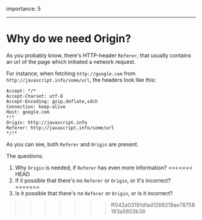 importance: 5

---

# Why do we need Origin?

As you probably know, there's HTTP-header `Referer`, that usually contains an url of the page which initiated a network request.

For instance, when fetching `http://google.com` from `http://javascript.info/some/url`, the headers look like this:

```
Accept: */*
Accept-Charset: utf-8
Accept-Encoding: gzip,deflate,sdch
Connection: keep-alive
Host: google.com
*!*
Origin: http://javascript.info
Referer: http://javascript.info/some/url
*/!*
```

As you can see, both `Referer` and `Origin` are present.

The questions:

1. Why `Origin` is needed, if `Referer` has even more information?
<<<<<<< HEAD
2. If it possible that there's no `Referer` or `Origin`, or it's incorrect?
=======
2. Is it possible that there's no `Referer` or `Origin`, or is it incorrect?
>>>>>>> ff042a03191dfad1268219ae78758193a5803b38
